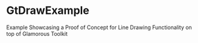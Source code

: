 # GtDrawExample
Example Showcasing a Proof of Concept for Line Drawing Functionality on top of Glamorous Toolkit
